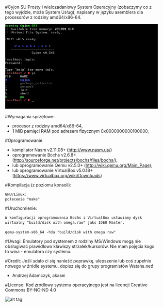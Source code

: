 #Cyjon SU
Prosty i wielozadaniowy System Operacyjny (zobaczymy co z tego wyjdzie, może System Usług), napisany w języku asemblera dla procesorów z rodziny amd64/x86-64.

![screenshot](screenshot.png)

#Wymagania sprzętowe:
- procesor z rodziny amd64/x86-64,
- 1 MiB pamięci RAM pod adresem fizycznym 0x0000000000100000,

#Oprogramowanie:
- kompilator Nasm v2.11.08+ (http://www.nasm.us/)
- oprogramowanie Bochs v2.6.8+ (http://sourceforge.net/projects/bochs/files/bochs/),
- lub oprogramowanie Qemu v2.5.0+ (http://wiki.qemu.org/Main_Page),
- lub oprogramowanie VirtualBox v5.0.18+ (https://www.virtualbox.org/wiki/Downloads)

#Kompilacja (z poziomu konsoli):

    GNU/Linux:
    polecenie "make"

#Uruchomienie:

    W konfiguracji oprogramowania Bochs i VirtualBox ustawiamy dysk wirtualny "build/disk with omega.raw" jako IDE0 Master.

    qemu-system-x86_64 -hda "build/disk with omega.raw"

#Uwagi:
Emulatory pod systemem z rodziny MS/Windows mogą nie obsługiwać prawidłowo klawiszy strzałek/kursorów. Nie mam pojęcia kogo to wina - emulatora czy systemu.

#Credit:
Jeśli udało ci się nanieść poprawkę, ulepszenie lub coś zupełnie nowego w źródle systemu,
dopisz się do grupy programistów Wataha.net!

- Andrzej Adamczyk, akasei

#License:
Kod źródlowy systemu operacyjnego jest na licencji Creative Commons BY-NC-ND 4.0

![alt tag](http://mirrors.creativecommons.org/presskit/buttons/80x15/png/by-nc-nd.png)
